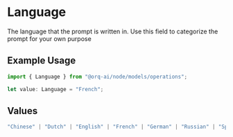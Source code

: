 # Language

The language that the prompt is written in. Use this field to categorize the prompt for your own purpose

## Example Usage

```typescript
import { Language } from "@orq-ai/node/models/operations";

let value: Language = "French";
```

## Values

```typescript
"Chinese" | "Dutch" | "English" | "French" | "German" | "Russian" | "Spanish"
```